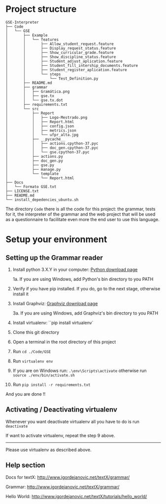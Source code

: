 # Project structure
```
GSE-Interpreter
├── Code
│   └── GSE
│       ├── Example
│       │   └── features
│       │       ├── Allow_student_request.feature
│       │       ├── Display_request_status.feature
│       │       ├── Show_curricular_grade.feature
│       │       ├── Show_discipline_status.feature
│       │       ├── Student_adjust_aplication.feature
│       │       ├── Student_fill_intership_documents.feature
│       │       ├── Student_register_aplication.feature
│       │       └── steps
│       │           └── Test_Definition.py
│       ├── README.md
│       ├── grammar
│       │   ├── Gramática.png
│       │   ├── gse.tx
│       │   └── gse.tx.dot
│       ├── requirements.txt
│       └── src
│           ├── Report
│           │   ├── Logo-Mestrado.png
│           │   ├── Report.html
│           │   ├── config.json
│           │   ├── metrics.json
│           │   └── ufpr_alta.jpg
│           ├── __pycache__
│           │   ├── actions.cpython-37.pyc
│           │   ├── doc_gen.cpython-37.pyc
│           │   └── gse.cpython-37.pyc
│           ├── actions.py
│           ├── doc_gen.py
│           ├── gse.py
│           ├── manage.py
│           └── template
│               └── Report.html
├── Docs
│   └── Formato GSE.txt
├── LICENSE.txt
├── README.md
└── install_depedencies_ubuntu.sh
```

The directory `Code` there is all the code for this project: the grammar, tests 
for it, the interpreter of the grammar and the web project that will be used as
a questionnaire to facilitate even more the end user to use this language. 


# Setup your environment

## Setting up the Grammar reader

1. Install python 3.X.Y in your computer: [Python download page](https://www.python.org/downloads/release)

    1a. If you are using Windows, add Python's bin directory to you PATH

2. Verify if you have pip installed. If you do, go to the next stage, otherwise install it

3. Install Graphviz: [Graphviz download page](https://www.graphviz.org/download/)

    3a.  If you are using Windows, add Graphviz's bin directory to you PATH

4. Install virtualenv: ``pip install virtualenv`

5. Clone this git directory

6. Open a terminal in the root directory of this project

7. Run `cd ./Code/GSE`

8. Run `virtualenv env`

9. If you are on Windows run: `.\env\Scripts\activate` otherwise run `source ./env/bin/activate.sh`

10. Run `pip install -r requirements.txt`

And you are done !!

## Activating / Deactivating virtualenv

Whenever you want deactivate virtualenv all you have to do is run `deactivate`

If want to activate virtualenv, repeat the step 9 above.


--------

Please use virtualenv as described above.


## Help section

Docs for textX: http://www.igordejanovic.net/textX/grammar/

Grammar: http://www.igordejanovic.net/textX/grammar/


Hello World: http://www.igordejanovic.net/textX/tutorials/hello_world/
